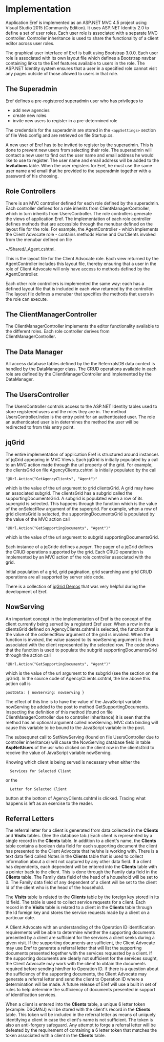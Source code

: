 # Implementation
Application Eref is implemented as an ASP.NET MVC 4.5 project using Visual Studio 2015 (Community Edition). It uses ASP.NET Identity 2.0 to define a set
of user roles. Each user role is associated with a separate MVC controller. Controller inheritance is used to share the functionality of a client
editor across user roles. 

The graphical user interface of Eref is built using Bootstrap 3.0.0. Each user role is associated with its own layout file which defines a Bootstrap
navbar containing links to the Eref features available to users in the role. The ASP.NET Identity system ensures that a user in a specified role cannot
visit any pages outside of those allowed to users in that role.

## The Superadmin
Eref defines a pre-registered superadmin user who has privileges to

* add new agencies
* create new roles
* invite new users to register in a pre-determined role

The credentials for the superadmin are stored in the `<appSettings>` section of file Web.config and are retrieved on file Startup.cs.

A new user of Eref has to be invited to register by the superadmin. This is done to prevent new users from selecting their role. The superadmin will
contact a new user to find out the user name and email address he would like to use to register. The user name and email address will be added to the
**Invitations** table. When the user registers for Eref, he must use the same user name and email that he provided to the superadmin together with
a password of his choosing.

## Role Controllers
There is an MVC controller defined for each role defined by the superadmin. Each controller defined for a role inherits from ClientManagerController,
which in turn inherits from UsersController. The role controllers generate the views of application Eref. The implementation of each role controller
defines methods that are accessible through the menubar defined on the layout file for the role. For example, the AgentController - which implements
the Client Advocate role - contains methods Home and OurClients invoked from the menubar defined on file

   ~/Shared/_Agent.cshtml.

This is the layout file for the Client Advocate role. Each view returned by the AgentController includes this layout file, thereby ensuring that a
user in the role of Client Advocate will only have access to methods defined by the AgentController.

Each other role controllers is implemented the same way: each has a defined layout file that is included in each view returned by the controller.
The layout file defines a menubar that specifies the methods that users in the role can execute.

## The ClientManagerController
The ClientManagerController implements the editor functionality available to the different roles. Each role controller derives from
ClientManagerController.

## The Data Manager
All access database tables defined by the the ReferrralsDB data context is handled by the DataManager class. The CRUD operations available in each 
role are defined by the ClientManagerController and implemented by the DataManager.

## The UsersController
The UsersController controls access to the ASP.NET Identity tables used to store registered users and the roles they are in. The method
UsersController.Index is the entry point for an authenticated user. The role an authenticated user is in determines the method the user will be
redirected to from this entry point.

## jqGrid
The entire implementation of application Eref is structured around instances of jqGrid appearing in MVC Views. Each jqGrid is initially populated
by a call to an MVC action made through the url property of the grid. For example, the clientsGrid on file AgencyClients.cshtml is initially populated
by the call

    "@Url.Action("GetAgencyClients", "Agent")"
        
which is the value of the url argument to grid clientsGrid. A grid may have an associated subgrid. The clientsGrid has a subgrid called the
supportingDocumentsGrid. A subgrid is populated when a row of its supergrid is selected. This happens through the function which is the value of the
onSelectRow argument of the supergrid. For example, when a row of grid clientsGrid is selected, the supportingDocumentsGrid is populated by the value of
the MVC action call 

    "@Url.Action("GetSupportingDocuments", "Agent")"
        
which is the value of the url argument to subgrid supportingDocumentsGrid.

Each instance of a jqGride defines a *pager*. The pager of a jqGrid defines the CRUD operations supported by the grid. Each CRUD operation is implemented 
by an MVC action of the role controller associated with the grid. 

Initial population of a grid, grid pagination, grid searching and grid CRUD operations are all supported by server side code.

There is a collection of [jqGrid Demos](http://trirand.com/blog/jqgrid/jqgrid.html) that was very helpful during the development of Eref.

## NowServing
An important concept in the implementation of Eref is the concept of the client currently being served by a registerd Eref user. When a row in the
clientsGrid defined on AgencyClients.cshtml is selected, the function that is the value of the onSelectRow argument of the grid is invoked. When the
function is invoked, the value passed to its nowServing argument is the id associated with the client represented by the selected row. The code
shows that the function is used to populate the subgrid supportingDocumentsGrid through the action call

    "@Url.Action("GetSupportingDocuments", "Agent")"

which is the value of the url argument to the subgrid (see the section on the jqGrid). In the source code of AgencyCLients.cshtml, the line above
this action call is

    postData: { nowServing: nowServing }
    
The effect of this line is to have the value of the JavaScript variable nowServing be added to the post to method GetSupportingDocuments. Inspecting
the definition of this method (found on file ClientManagerController due to controller inheritance) it is seen that the method has an optional
argument called nowServing. MVC data binding will cause this variable to be bound to the JavaScript variable in the post.

The subsequnet call to SetNowServing (found on file UsersController due to controller inheritance) will cause the NowServing database field in table
**AspNetUsers** of the usr who clicked on the client row in the clientsGrid to receive the value of JavaScript variable nowServing.

Knowing which client is being served is necessary when either the

      Services for Selected Client
      
or the

      Letter for Selected Client
      
button at the bottom of AgencyClients.cshtml is clicked. Tracing what happens is left as an exercise to the reader.

## Referral Letters
The referral letter for a client is generated from data collected in the **Clients** and **Visits** tables. (See the database tab.) Each client is
represented by a single
record in the **Clients** table. In addition to a client's name, the **Clients** table contains a boolean data field for each supporting document
the client has presented to the Client Advocate that he/she is working with. There is a text data field called Notes in the **Clients** table that 
is used to collect information about a client not captured by any other data field. If a client has dependents, each dependent will be entered
into the **Clients** table with a pointer back to the client. This is done through the Family data field in the **Clients** table. The Family
data field of the head of a household will be set to 0. The Family data field of any dependent of a client will be set to the client Id of the client
who is the head of the household.

The **Visits** table is related to the **Clients** table by the foreign key stored in its Id field. The table is used to collect service requests for 
a client. Each record in the **Visits** table is related to a client in the **Clients** table through the Id foreign key and stores the service requests
made by a client on a particuar date. 

A Client Advocate with an understanding of the Operation ID identification requirements will be able to determine whether the supporting documents
presented by a client are sufficient for the services a client seeks during a given visit. If the supporting documents are sufficient, the Client
Advocate may use Eref to generate a referral letter that will list the supporting documents presented together with the services requested by a client.
If the supporting documents are clearly not sufficient for the services sought, the Client Advocate may work with the client to obtain the documents
required before sending him/her to Operation ID. If there is a question about the sufficiency of the supporting documents, the Client Advocate may
generate a referral letter and send the client to Operation ID where a determination will be made. A future release of Eref will use a built in set
of rules to help determine the sufficiency of documents presented in support of identification services.

When a client is entered into the **Clients** table, a unique 6 letter token (example: DSQMNJ) will be stored with the client's record in the
**Clients** table. This token will be included in the referral letter as means of uniquely identifying a client in case the client's name is not
sufficient. The token is also an anti-forgery safeguard. Any attempt to forge a referral letter will be defeated by the requirement of containing
a 6 letter token that matches the token associated with a client in the **Clients** table.
